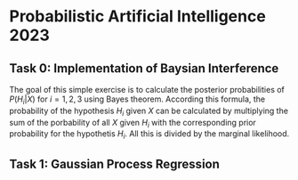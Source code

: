 # Probabilistic Artificial Intelligence 2023
## Task 0: Implementation of Baysian Interference
The goal of this simple exercise is to calculate the posterior probabilities of $P(H_i|X)$ for $i=1,2,3$ using Bayes theorem. According this formula, the probability of the hypothesis $H_i$ given $X$ can be calculated by multiplying the sum of the porbability of all $X$ given $H_i$ with the corresponding prior probability for the hypothetis $H_i$. All this is divided by the marginal likelihood.

## Task 1: Gaussian Process Regression
